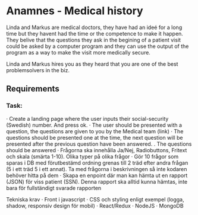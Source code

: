 # Anamnes - Medical history

Linda and Markus are medical doctors, they have had an ideé for a long time but they havent had the time or the competence to make it happen. They belive that the questions they ask in the begining of a patient visit could be asked by a computer program and they can use the output of the program as a way to make the visit more medically secure.

Linda and Markus hires you as they heard that you are one of the best problemsolvers in the biz.

## Requirements

### Task:
·       Create a landing page where the user inputs their social-security (Swedish) number. And press ok.
·       The user should be presented with a question, the questions are given to you by the Medical team (link)
·       The questions should be presented one at the time, the next question will be presented after the previous question have been answered.
.       The questions should be answered 
·       Frågorna ska innehålla Ja/Nej, Radiobuttons, Fritext och skala (smärta 1-10). Olika typer på olika frågor
·       Gör 10 frågor som sparas i DB med förutbestämd ordning grenas till 2 träd efter andra frågan (5 i ett träd 5 i ett annat). Ta med frågorna i beskrivningen så inte kodaren behöver hitta på dem
·       Skapa en enpoint där man kan hämta ut en rapport (JSON) för viss patient (SSN). Denna rapport ska alltid kunna hämtas, inte bara för fullständigt svarade rapporten
 
Tekniska krav
·       Front i javascript
·       CSS och styling enligt exempel (logga, shadow, responsiv design för mobil)
·       React/Redux
·       NodeJS
·       MongoDB



